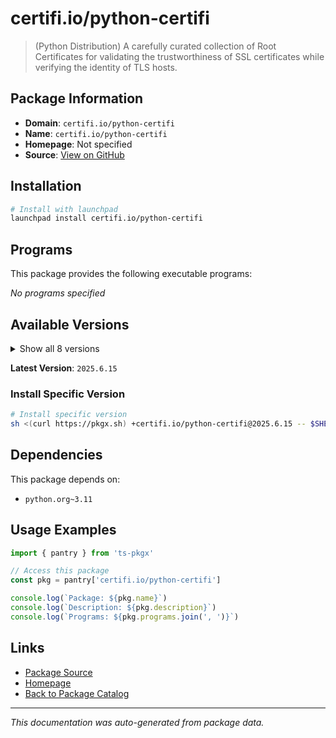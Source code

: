 # certifi.io/python-certifi

> (Python Distribution) A carefully curated collection of Root Certificates for validating the trustworthiness of SSL certificates while verifying the identity of TLS hosts.

## Package Information

- **Domain**: `certifi.io/python-certifi`
- **Name**: `certifi.io/python-certifi`
- **Homepage**: Not specified
- **Source**: [View on GitHub](https://github.com/pkgxdev/pantry/tree/main/projects/certifi.io/python-certifi/package.yml)

## Installation

```bash
# Install with launchpad
launchpad install certifi.io/python-certifi
```

## Programs

This package provides the following executable programs:

*No programs specified*

## Available Versions

<details>
<summary>Show all 8 versions</summary>

- `2025.6.15`, `2025.4.26`, `2025.1.31`, `2024.12.14`, `2024.8.30`
- `2024.7.4`, `2024.6.2`, `2024.2.2`

</details>

**Latest Version**: `2025.6.15`

### Install Specific Version

```bash
# Install specific version
sh <(curl https://pkgx.sh) +certifi.io/python-certifi@2025.6.15 -- $SHELL -i
```

## Dependencies

This package depends on:

- `python.org~3.11`

## Usage Examples

```typescript
import { pantry } from 'ts-pkgx'

// Access this package
const pkg = pantry['certifi.io/python-certifi']

console.log(`Package: ${pkg.name}`)
console.log(`Description: ${pkg.description}`)
console.log(`Programs: ${pkg.programs.join(', ')}`)
```

## Links

- [Package Source](https://github.com/pkgxdev/pantry/tree/main/projects/certifi.io/python-certifi/package.yml)
- [Homepage](#)
- [Back to Package Catalog](../../../package-catalog.md)

---

*This documentation was auto-generated from package data.*
